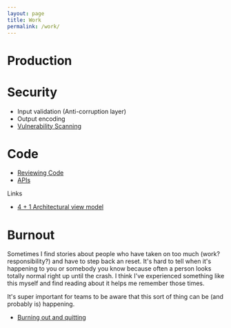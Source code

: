 ```yaml
---
layout: page
title: Work
permalink: /work/
---
```


# Production

# Security

* Input validation (Anti-corruption layer)
* Output encoding
* [Vulnerability Scanning](/videos/2021/08/29/vulnerability-scanning.html)

# Code

* [Reviewing Code](/code/2021/09/02/reviewingcode.html)
* [APIs](/code/2021/08/29/apis.html)

Links

* [4 + 1 Architectural view model](https://en.wikipedia.org/wiki/4%2B1_architectural_view_model#:~:text=4%2B1%20is%20a%20view,system%20engineers%2C%20and%20project%20managers.)

# Burnout

Sometimes I find stories about people who have taken on too much (work? responsibility?) and have to step back an reset. It's hard to tell when it's happening to you or somebody you know because often a person looks totally normal right up until the crash. I think I've experienced something like this myself and find reading about it helps me remember those times.

It's super important for teams to be aware that this sort of thing can be (and probably is) happening.

* [Burning out and quitting](https://mayakaczorowski.com/blogs/burnout)
